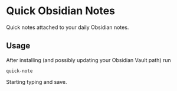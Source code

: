 # Quick Obsidian Notes

Quick notes attached to your daily Obsidian notes.

## Usage

After installing (and possibly updating your Obsidian Vault path) run
```
quick-note
```

Starting typing and save.
